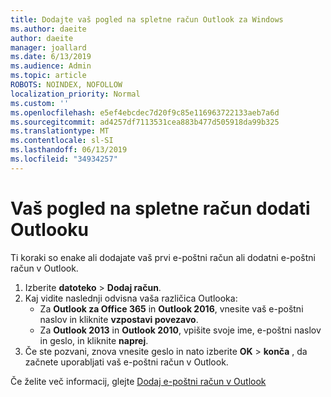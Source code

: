 ```yaml
---
title: Dodajte vaš pogled na spletne račun Outlook za Windows
ms.author: daeite
author: daeite
manager: joallard
ms.date: 6/13/2019
ms.audience: Admin
ms.topic: article
ROBOTS: NOINDEX, NOFOLLOW
localization_priority: Normal
ms.custom: ''
ms.openlocfilehash: e5ef4ebcdec7d20f9c85e116963722133aeb7a6d
ms.sourcegitcommit: ad4257df7113531cea883b477d505918da99b325
ms.translationtype: MT
ms.contentlocale: sl-SI
ms.lasthandoff: 06/13/2019
ms.locfileid: "34934257"
---
```

# <a name="add-your-outlook-on-the-web-account-to-outlook"></a>Vaš pogled na spletne račun dodati Outlooku

Ti koraki so enake ali dodajate vaš prvi e-poštni račun ali dodatni e-poštni račun v Outlook.

1. Izberite **datoteko** > **Dodaj račun**.
1. Kaj vidite naslednji odvisna vaša različica Outlooka:
    - Za **Outlook za Office 365** in **Outlook 2016**, vnesite vaš e-poštni naslov in kliknite **vzpostavi povezavo**.
    - Za **Outlook 2013** in **Outlook 2010**, vpišite svoje ime, e-poštni naslov in geslo, in kliknite **naprej**.
1. Če ste pozvani, znova vnesite geslo in nato izberite **OK** > **konča** , da začnete uporabljati vaš e-poštni račun v Outlook.

Če želite več informacij, glejte [Dodaj e-poštni račun v Outlook](https://support.office.com/article/6e27792a-9267-4aa4-8bb6-c84ef146101b)